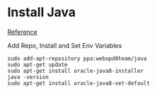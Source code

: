 # Install Java
[Reference](http://tecadmin.net/install-oracle-java-8-jdk-8-ubuntu-via-ppa/#)

Add Repo, Install and Set Env Variables
```shell
sudo add-apt-repository ppa:webupd8team/java
sudo apt-get update
sudo apt-get install oracle-java8-installer
java -version
sudo apt-get install oracle-java8-set-default
```
